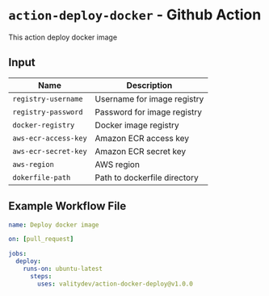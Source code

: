 # `action-deploy-docker` - **Github Action**

This action deploy docker image

## Input

| Name                 | Description                                                                                    |
| ------------------   | ---------------------------------------------------------------------------------------------- |
| `registry-username`  | Username for image registry                                                                    |
| `registry-password`  | Password for image registry                                                                    |
| `docker-registry`    | Docker image registry                                                                          |
| `aws-ecr-access-key` | Amazon ECR access key                                                                          |
| `aws-ecr-secret-key` | Amazon ECR secret key                                                                          |
| `aws-region`         | AWS region                                                                                     |
| `dokerfile-path`     | Path to dockerfile directory                                                                   |

## Example Workflow File

```yaml
name: Deploy docker image

on: [pull_request]

jobs:
  deploy:
    runs-on: ubuntu-latest
      steps:
        uses: valitydev/action-docker-deploy@v1.0.0
```
